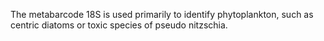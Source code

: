 The metabarcode 18S is used primarily to identify phytoplankton, such as centric diatoms or toxic species of pseudo nitzschia.
